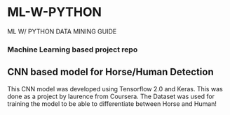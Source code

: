 # ML-W-PYTHON
ML W/ PYTHON DATA MINING GUIDE
### Machine Learning based project repo

## CNN based model for Horse/Human Detection 
This CNN model was developed using Tensorflow 2.0 and Keras. This was done as a project by laurence from Coursera. 
The Dataset was used for training the model to be able to differentiate between Horse and Human! 
